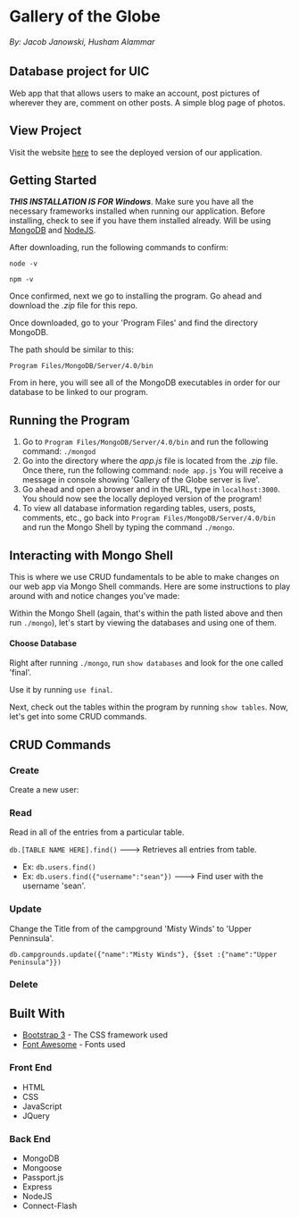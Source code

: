 # Gallery of the Globe 
###### By: Jacob Janowski, Husham Alammar

## Database project for UIC
Web app that that allows users to make an account, post pictures of wherever they are, comment on other posts. A simple blog page of photos.

## View Project
Visit the website [here](https://fierce-eyrie-65571.herokuapp.com/) to see the deployed version of our application.

## Getting Started
**_THIS INSTALLATION IS FOR Windows_**. Make sure you have all the necessary frameworks installed when running our application. Before installing, check to see if you have them installed already.
Will be using [MongoDB](https://www.mongodb.com/try/download/community) and [NodeJS](https://nodejs.org/en/download/). 

After downloading, run the following commands to confirm:

`node -v`

`npm -v`

Once confirmed, next we go to installing the program. Go ahead and download the _.zip_ file for this repo. 

Once downloaded, go to your 'Program Files' and find the directory MongoDB. 

The path should be similar to this:

`Program Files/MongoDB/Server/4.0/bin`

From in here, you will see all of the MongoDB executables in order for our database to be linked to our program.

## Running the Program
1. Go to `Program Files/MongoDB/Server/4.0/bin` and run the following command:
`./mongod`
2. Go into the directory where the _app.js_ file is located from the _.zip_ file. 
Once there, run the following command:
`node app.js`
You will receive a message in console showing 'Gallery of the Globe server is live'. 
3. Go ahead and open a browser and in the URL, type in `localhost:3000`. You should now see the locally deployed version of the program!
4. To view all database information regarding tables, users, posts, comments, etc., go back into `Program Files/MongoDB/Server/4.0/bin` and run the Mongo Shell by typing the command `./mongo`.

## Interacting with Mongo Shell
This is where we use CRUD fundamentals to be able to make changes on our web app via Mongo Shell commands. Here are some instructions to play around with and notice changes you've made:

Within the Mongo Shell (again, that's within the path listed above and then run `./mongo`), let's start by viewing the databases and using one of them.

#### Choose Database

Right after running `./mongo`, run `show databases` and look for the one called 'final'.

Use it by running `use final`.

Next, check out the tables within the program by running `show tables`. Now, let's get into some CRUD commands.

## CRUD Commands

### Create

Create a new user: 


### Read 

Read in all of the entries from a particular table. 

`db.[TABLE NAME HERE].find()` ---> Retrieves all entries from table.

- Ex: `db.users.find()`
- Ex: `db.users.find({"username":"sean"})` ---> Find user with the username 'sean'.

### Update

Change the Title from of the campground 'Misty Winds' to 'Upper Penninsula'.

`db.campgrounds.update({"name":"Misty Winds"}, {$set :{"name":"Upper Peninsula"}})`

### Delete




## Built With
* [Bootstrap 3](https://getbootstrap.com/docs/3.3/css/) - The CSS framework used
* [Font Awesome](https://fontawesome.com/v4.7.0/) - Fonts used 

### Front End
* HTML
* CSS
* JavaScript
* JQuery

### Back End
* MongoDB
* Mongoose
* Passport.js
* Express
* NodeJS
* Connect-Flash
